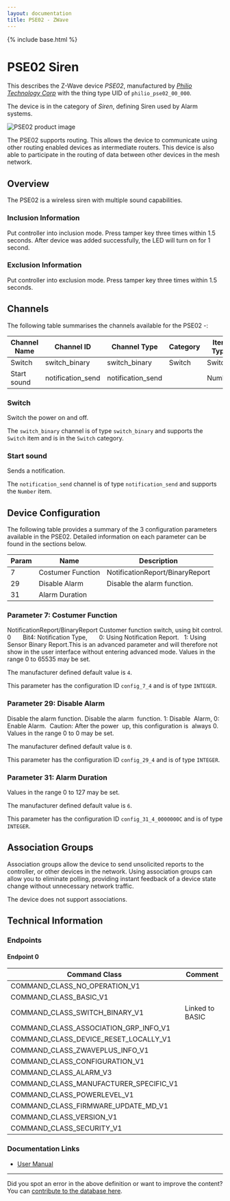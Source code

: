 ```yaml
---
layout: documentation
title: PSE02 - ZWave
---
```


{% include base.html %}

# PSE02 Siren
This describes the Z-Wave device *PSE02*, manufactured by *[Philio Technology Corp](http://www.philio-tech.com/)* with the thing type UID of ```philio_pse02_00_000```.

The device is in the category of *Siren*, defining Siren used by Alarm systems.

![PSE02 product image](https://opensmarthouse.org/zwavedatabase/320/image/)


The PSE02 supports routing. This allows the device to communicate using other routing enabled devices as intermediate routers.  This device is also able to participate in the routing of data between other devices in the mesh network.

## Overview

The PSE02 is a wireless siren with multiple sound capabilities.

### Inclusion Information

Put controller into inclusion mode. Press tamper key three times within 1.5 seconds. After device was added successfully, the LED will turn on for 1 second.

### Exclusion Information

Put controller into exclusion mode. Press tamper key three times within 1.5 seconds.

## Channels

The following table summarises the channels available for the PSE02 -:

| Channel Name | Channel ID | Channel Type | Category | Item Type |
|--------------|------------|--------------|----------|-----------|
| Switch | switch_binary | switch_binary | Switch | Switch | 
| Start sound | notification_send | notification_send |  | Number | 

### Switch
Switch the power on and off.

The ```switch_binary``` channel is of type ```switch_binary``` and supports the ```Switch``` item and is in the ```Switch``` category.

### Start sound
Sends a notification.

The ```notification_send``` channel is of type ```notification_send``` and supports the ```Number``` item.



## Device Configuration

The following table provides a summary of the 3 configuration parameters available in the PSE02.
Detailed information on each parameter can be found in the sections below.

| Param | Name  | Description |
|-------|-------|-------------|
| 7 | Costumer  Function | NotificationReport/BinaryReport |
| 29 | Disable Alarm | Disable the alarm function. |
| 31 | Alarm Duration |  |

### Parameter 7: Costumer  Function

NotificationReport/BinaryReport
Customer function switch, using bit control. 0       Bit4: Notification Type,       0: Using Notification Report.   1: Using Sensor Binary Report.This is an advanced parameter and will therefore not show in the user interface without entering advanced mode.
Values in the range 0 to 65535 may be set.

The manufacturer defined default value is ```4```.

This parameter has the configuration ID ```config_7_4``` and is of type ```INTEGER```.


### Parameter 29: Disable Alarm

Disable the alarm function.
Disable the alarm  function. 1: Disable  Alarm, 0: Enable Alarm.  Caution: After the power  up, this configuration is  always 0.
Values in the range 0 to 0 may be set.

The manufacturer defined default value is ```0```.

This parameter has the configuration ID ```config_29_4``` and is of type ```INTEGER```.


### Parameter 31: Alarm Duration



Values in the range 0 to 127 may be set.

The manufacturer defined default value is ```6```.

This parameter has the configuration ID ```config_31_4_0000000C``` and is of type ```INTEGER```.


## Association Groups

Association groups allow the device to send unsolicited reports to the controller, or other devices in the network. Using association groups can allow you to eliminate polling, providing instant feedback of a device state change without unnecessary network traffic.

The device does not support associations.
## Technical Information

### Endpoints

#### Endpoint 0

| Command Class | Comment |
|---------------|---------|
| COMMAND_CLASS_NO_OPERATION_V1| |
| COMMAND_CLASS_BASIC_V1| |
| COMMAND_CLASS_SWITCH_BINARY_V1| Linked to BASIC|
| COMMAND_CLASS_ASSOCIATION_GRP_INFO_V1| |
| COMMAND_CLASS_DEVICE_RESET_LOCALLY_V1| |
| COMMAND_CLASS_ZWAVEPLUS_INFO_V1| |
| COMMAND_CLASS_CONFIGURATION_V1| |
| COMMAND_CLASS_ALARM_V3| |
| COMMAND_CLASS_MANUFACTURER_SPECIFIC_V1| |
| COMMAND_CLASS_POWERLEVEL_V1| |
| COMMAND_CLASS_FIRMWARE_UPDATE_MD_V1| |
| COMMAND_CLASS_VERSION_V1| |
| COMMAND_CLASS_SECURITY_V1| |

### Documentation Links

* [User Manual](https://opensmarthouse.org/zwavedatabase/320/PSE02-Manual-2014-10-29.pdf)

---

Did you spot an error in the above definition or want to improve the content?
You can [contribute to the database here](https://opensmarthouse.org/zwavedatabase/320).
